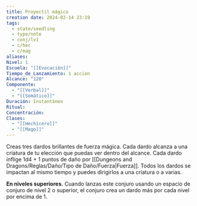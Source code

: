 ```yaml
---
title: Proyectil mágico
creation date: 2024-02-14 23:19
tags:
  - state/seedling
  - type/note
  - conj/lv1
  - c/hec
  - c/mag
aliases: 
Nivel: 1
Escuela: "[[Evocación]]"
Tiempo_de_Lanzamiento: 1 accion
Alcance: "120"
Componente:
  - "[[Verbal]]"
  - "[[Somático]]"
Duración: Instantáneo
Ritual: 
Concentración: 
Clases:
  - "[[Hechicero]]"
  - "[[Mago]]"
---
```

Creas tres dardos brillantes de fuerza mágica. Cada dardo alcanza a una criatura de tu elección que puedas ver dentro del alcance. Cada dardo inflige 1d4 + 1 puntos de daño por [[Dungeons and Dragons/Reglas/Daño/Tipo de Daño/Fuerza|Fuerza]]. Todos los dardos se impactan al mismo tiempo y puedes dirigirlos a una criatura o a varias.

**En niveles superiores.** Cuando lanzas este conjuro usando un espacio de conjuro de nivel 2 o superior, el conjuro crea un dardo más por cada nivel por encima de 1.